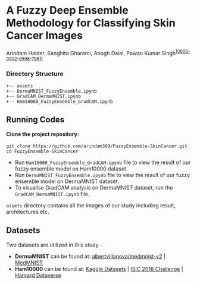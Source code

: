 # A Fuzzy Deep Ensemble Methodology for Classifying Skin Cancer Images
Arindam Halder, Sanghita Gharami, Anogh Dalal, Pawan Kumar Singh<sup>[[0000-0002-9598-7981](https://orcid.org/0000-0002-9598-7981)]</sup>

### Directory Structure

```
+-- assets
+-- DermaMNIST_FuzzyEnsemble.ipynb
+-- GradCAM_DermaMNIST.ipynb
+-- Ham10000_FuzzyEnsemble_GradCAM.ipynb
```

## Running Codes

**Clone the project repository:**

``` git clone https://github.com/arindam369/FuzzyEnsemble-SkinCancer.git ``` &nbsp;  ``` cd FuzzyEnsemble-SkinCancer ```

- Run ``Ham10000_FuzzyEnsemble_GradCAM.ipynb`` file to view the result of our fuzzy ensemble model on Ham10000 dataset.
- Run ``DermaMNIST_FuzzyEnsemble.ipynb`` file to view the result of our fuzzy ensemble model on DermaMNIST dataset.
- To visualise GradCAM analysis on DermaMNIST dataset, run the ``GradCAM_DermaMNIST.ipynb`` file.<br>

``assets`` directory contains all the images of our study including result, architectures etc.



## Datasets
Two datasets are utilized in this study -
- **DermaMNIST** can be found at: [albertvillanova/medmnist-v2](https://huggingface.co/datasets/albertvillanova/medmnist-v2) | [MedMNIST](https://medmnist.com)
- **Ham10000** can be found at: [Kaggle Datasets](https://www.kaggle.com/datasets/kmader/skin-cancer-mnist-ham10000) | [ISIC 2018 Challenge](https://challenge2018.isic-archive.com) | [Harvard Dataverse](https://dataverse.harvard.edu/dataset.xhtml?persistentId=doi:10.7910/DVN/DBW86T)